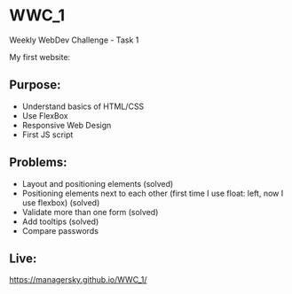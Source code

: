 # WWC_1
Weekly WebDev Challenge - Task 1

My first website:

## Purpose:

- Understand basics of HTML/CSS
- Use FlexBox
- Responsive Web Design
- First JS script

## Problems:

- Layout and positioning elements (solved)
- Positioning elements next to each other (first time I use float: left, now I use flexbox) (solved)
- Validate more than one form (solved)
- Add tooltips (solved)
- Compare passwords

## Live:

https://managersky.github.io/WWC_1/
